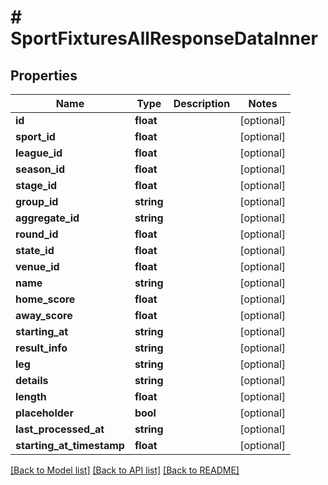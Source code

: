 # # SportFixturesAllResponseDataInner

## Properties

Name | Type | Description | Notes
------------ | ------------- | ------------- | -------------
**id** | **float** |  | [optional]
**sport_id** | **float** |  | [optional]
**league_id** | **float** |  | [optional]
**season_id** | **float** |  | [optional]
**stage_id** | **float** |  | [optional]
**group_id** | **string** |  | [optional]
**aggregate_id** | **string** |  | [optional]
**round_id** | **float** |  | [optional]
**state_id** | **float** |  | [optional]
**venue_id** | **float** |  | [optional]
**name** | **string** |  | [optional]
**home_score** | **float** |  | [optional]
**away_score** | **float** |  | [optional]
**starting_at** | **string** |  | [optional]
**result_info** | **string** |  | [optional]
**leg** | **string** |  | [optional]
**details** | **string** |  | [optional]
**length** | **float** |  | [optional]
**placeholder** | **bool** |  | [optional]
**last_processed_at** | **string** |  | [optional]
**starting_at_timestamp** | **float** |  | [optional]

[[Back to Model list]](../../README.md#models) [[Back to API list]](../../README.md#endpoints) [[Back to README]](../../README.md)
